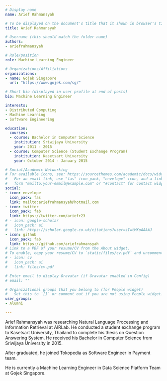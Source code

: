 ```yaml
---
# Display name
name: Arief Rahmansyah

# To be displayed on the document's title that it shown in browser's title bar
title: Arief Rahmansyah

# Username (this should match the folder name)
authors:
- ariefrahmansyah

# Role/position
role: Machine Learning Engineer

# Organizations/Affiliations
organizations:
- name: Gojek Singapore
  url: "https://www.gojek.com/sg/"

# Short bio (displayed in user profile at end of posts)
bio: Machine Learning Engineer

interests:
- Distributed Computing
- Machine Learning
- Software Engineering

education:
  courses:
  - course: Bachelor in Computer Science
    institution: Sriwijaya University
    year: 2011 - 2015
  - course: Computer Science (Student Exchange Program)
    institution: Kasetsart University
    year: October 2014 - January 2015

# Social/Academic Networking
# For available icons, see: https://sourcethemes.com/academic/docs/widgets/#icons
#   For an email link, use "fas" icon pack, "envelope" icon, and a link in the
#   form "mailto:your-email@example.com" or "#contact" for contact widget.
social:
- icon: envelope
  icon_pack: fas
  link: mailto:ariefrahmansyah@hotmail.com
- icon: twitter
  icon_pack: fab
  link: https://twitter.com/ariefr23
# - icon: google-scholar
#   icon_pack: ai
#   link: https://scholar.google.co.uk/citations?user=sIwtMXoAAAAJ
- icon: github
  icon_pack: fab
  link: https://github.com/ariefrahmansyah
# Link to a PDF of your resume/CV from the About widget.
# To enable, copy your resume/CV to `static/files/cv.pdf` and uncomment the lines below.
# - icon: cv
#   icon_pack: ai
#   link: files/cv.pdf

# Enter email to display Gravatar (if Gravatar enabled in Config)
# email: ""

# Organizational groups that you belong to (for People widget)
#   Set this to `[]` or comment out if you are not using People widget.
user_groups:
- Alumni

---
```


<!--- Biography --->

Arief Rahmansyah was researching Natural Language Processing and Information Retrieval at AIRLab.
He conducted a student exchange program to Kasetsart University, Thailand to complete his thesis on Question Answering System.
He received his Bachelor in Computer Science from Sriwijaya University in 2015.

After graduated, he joined Tokopedia as Software Engineer in Payment team.

He is currently a Machine Learning Engineer in Data Science Platform Team at Gojek Singapore.
